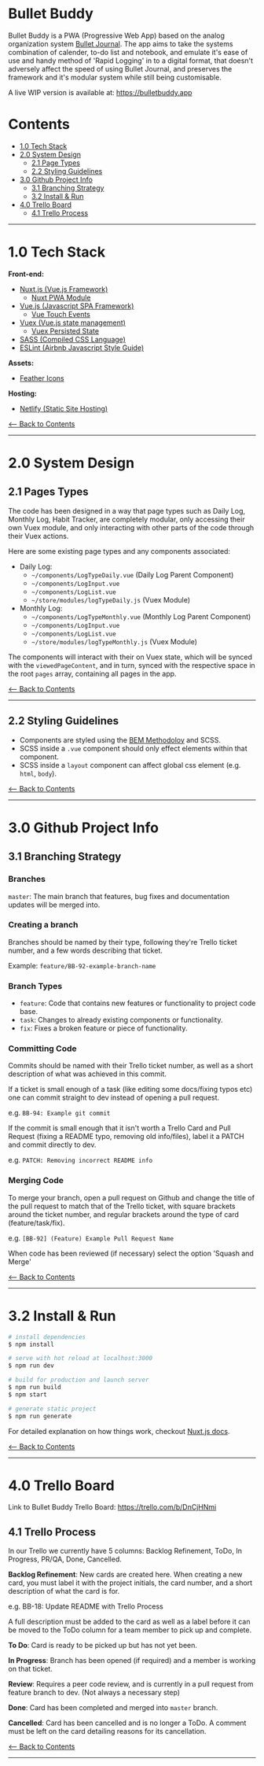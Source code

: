 # Bullet Buddy

Bullet Buddy is a PWA (Progressive Web App) based on the analog organization system 
[Bullet Journal](http://bulletjournal.com/). The 
app aims to take the systems combination of calender, to-do list and notebook,
and emulate it's ease of use and handy method of 'Rapid Logging' in to a digital
format, that doesn't adversely affect the speed of using Bullet Journal, and
preserves the framework and it's modular system while still being customisable.

A live WIP version is available at: https://bulletbuddy.app

<div id="contents" />

# Contents

- [1.0 Tech Stack](#1.0)
- [2.0 System Design](#2.0)
  - [2.1 Page Types](#2.1)
  - [2.2 Styling Guidelines](#2.2)
- [3.0 Github Project Info](#3.0)
  - [3.1 Branching Strategy](#3.1)
  - [3.2 Install & Run](#3.2)
- [4.0 Trello Board](#4.0)
  - [4.1 Trello Process](#4.1)

---

<div id="1.0" />

# 1.0 Tech Stack

**Front-end:**

- [Nuxt.js (Vue.js Framework)](https://nuxtjs.org/guide)
  - [Nuxt PWA Module](https://github.com/nuxt-community/pwa-module)
- [Vue.js (Javascript SPA Framework)](https://vuejs.org/)
  - [Vue Touch Events](https://www.npmjs.com/package/vue2-touch-events)
- [Vuex (Vue.js state management)](https://vuex.vuejs.org/en/)
  - [Vuex Persisted State](https://github.com/robinvdvleuten/vuex-persistedstate)
- [SASS (Compiled CSS Language)](http://sass-lang.com/)
- [ESLint (Airbnb Javascript Style Guide)](https://github.com/airbnb/javascript)

**Assets:**

- [Feather Icons](https://feathericons.com/)

**Hosting:**

- [Netlify (Static Site Hosting)](https://www.netlify.com/)


[<-- Back to Contents](#contents)

---

<div id="2.0" />

# 2.0 System Design

<div id="2.1" />

## 2.1 Pages Types

The code has been designed in a way that page types such as Daily Log, Monthly
Log, Habit Tracker, are completely modular, only accessing their own Vuex
module, and only interacting with other parts of the code through their Vuex actions.

Here are some existing page types and any components associated:

- Daily Log:
  - `~/components/LogTypeDaily.vue` (Daily Log Parent Component)
  - `~/components/LogInput.vue`
  - `~/components/LogList.vue`
  - `~/store/modules/logTypeDaily.js` (Vuex Module)
- Monthly Log:
  - `~/components/LogTypeMonthly.vue` (Monthly Log Parent Component)
  - `~/components/LogInput.vue`
  - `~/components/LogList.vue`
  - `~/store/modules/logTypeMonthly.js` (Vuex Module)

The components will interact with their on Vuex state, which will be synced with
the `viewedPageContent`, and in turn, synced with the respective space in the
root `pages` array, containing all pages in the app.

[<-- Back to Contents](#contents)

---

<div id="2.2" />

## 2.2 Styling Guidelines

- Components are styled using the 
  [BEM Methodoloy](http://getbem.com/introduction/) and SCSS. 
- SCSS inside a `.vue` component should only effect elements within 
  that component.
- SCSS inside a `layout` component can affect global css element (e.g. `html`,
  `body`).

[<-- Back to Contents](#contents)

---

<div id="3.0" />

# 3.0 Github Project Info

<div id="3.1" />

## 3.1 Branching Strategy

### Branches

`master`: The main branch that features, bug fixes and documentation updates
will be merged into.

### Creating a branch

Branches should be named by their type, following they're Trello ticket number,
and a few words describing that ticket.

Example: `feature/BB-92-example-branch-name`

### Branch Types

- `feature`: Code that contains new features or functionality to project code base.
- `task`: Changes to already existing components or functionality.
- `fix`: Fixes a broken feature or piece of functionality.

### Committing Code

Commits should be named with their Trello ticket number, as well as a short
description of what was achieved in this commit.

If a ticket is small enough of a task (like editing some docs/fixing typos etc)
one can commit straight to dev instead of opening a pull request.

e.g. `BB-94: Example git commit`

If the commit is small enough that it isn't worth a Trello Card and Pull Request
(fixing a README typo, removing old info/files), label it a PATCH and commit 
directly to dev.

e.g. `PATCH: Removing incorrect README info`

### Merging Code

To merge your branch, open a pull request on Github and change the title of the
pull request to match that of the Trello ticket, with square brackets around the
ticket number, and regular brackets around the type of card (feature/task/fix).

e.g. `[BB-92] (Feature) Example Pull Request Name`

When code has been reviewed (if necessary) select the option 'Squash and Merge'

[<-- Back to Contents](#contents)

---

<div id="3.2" />

# 3.2 Install & Run

``` bash
# install dependencies
$ npm install

# serve with hot reload at localhost:3000
$ npm run dev

# build for production and launch server
$ npm run build
$ npm start

# generate static project
$ npm run generate
```

For detailed explanation on how things work, checkout [Nuxt.js docs](https://nuxtjs.org).

[<-- Back to Contents](#contents)

---

<div id="4.0" />

# 4.0 Trello Board

Link to Bullet Buddy Trello Board: https://trello.com/b/DnCjHNmi

<div id="4.1" />

## 4.1 Trello Process

In our Trello we currently have 5 columns: Backlog Refinement, ToDo, In
Progress, PR/QA, Done, Cancelled.

**Backlog Refinement**: New cards are created here. When creating a new card, you must label it with the
project initials, the card number, and a short description of what the card is
for.

e.g. BB-18: Update README with Trello Process

A full description must be added to the card as well as a label before it can be
moved to the ToDo column for a team member to pick up and complete.

**To Do**: Card is ready to be picked up but has not yet been.

**In Progress**: Branch has been opened (if required) and a member is working on that ticket.

**Review**: Requires a peer code review, and is currently in a  pull request from feature
branch to dev. (Not always a necessary step)

**Done**: Card has been completed and merged into `master` branch.

**Cancelled**: Card has been cancelled and is no longer a ToDo. A comment must
be left on the card detailing reasons for its cancellation.


[<-- Back to Contents](#contents)

---

